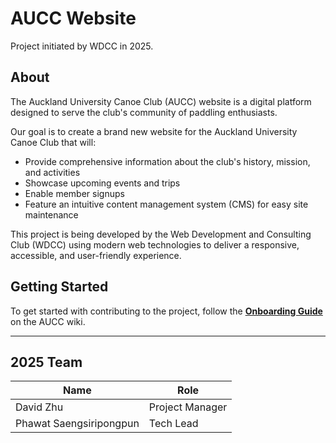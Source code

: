# AUCC Website

Project initiated by WDCC in 2025.

## About

The Auckland University Canoe Club (AUCC) website is a digital platform designed to serve the club's community of paddling enthusiasts.

Our goal is to create a brand new website for the Auckland University Canoe Club that will:

- Provide comprehensive information about the club's history, mission, and activities
- Showcase upcoming events and trips
- Enable member signups
- Feature an intuitive content management system (CMS) for easy site maintenance

This project is being developed by the Web Development and Consulting Club (WDCC) using modern web technologies to deliver a responsive, accessible, and user-friendly experience.

## Getting Started

To get started with contributing to the project, follow the [**Onboarding Guide**](https://github.com/UoaWDCC/aucc/wiki/Onboarding-Guide) on the AUCC wiki.

---

## 2025 Team

| Name                    | Role            |
| ----------------------- | --------------- |
| David Zhu               | Project Manager |
| Phawat Saengsiripongpun | Tech Lead       |
